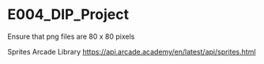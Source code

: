 # E004_DIP_Project

Ensure that png files are 80 x 80 pixels

Sprites Arcade Library https://api.arcade.academy/en/latest/api/sprites.html

